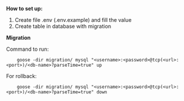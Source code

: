 **How to set up:**

1. Create file .env (.env.example) and fill the value
2. Create table in database with migration

**Migration**

Command to run:

        goose -dir migration/ mysql "<username>:<password>@tcp(<url>:<port>)/<db-name>?parseTime=true" up

For rollback:

        goose -dir migration/ mysql "<username>:<password>@tcp(<url>:<port>)/<db-name>?parseTime=true" down


